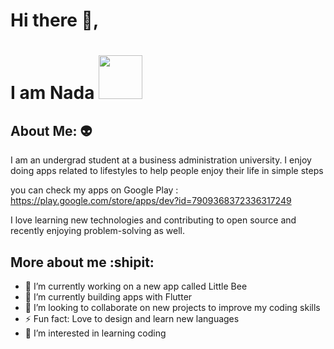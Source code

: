 
# Hi there 👋, 
# I am Nada <img src="https://camo.githubusercontent.com/b0fa06ee100360ae8811a115c133de7848891e3b/68747470733a2f2f6769746875622e6769746875626173736574732e636f6d2f696d616765732f6d6f6e612d776869737065722e676966" width="70" height="70" />

## About Me: 👽

I am an undergrad student at a business administration university.
I enjoy doing apps related to lifestyles to help people enjoy their life in simple steps

you can check my apps on Google Play :
https://play.google.com/store/apps/dev?id=7909368372336317249

I love learning new technologies and contributing to open source and recently enjoying problem-solving as well.

## More about me :shipit:

- 🔭 I’m currently working on a new app called Little Bee
- 🌱 I’m currently building apps with Flutter
- 👯 I’m looking to collaborate on new projects to improve my coding skills
- ⚡ Fun fact: Love to design and learn new languages
- 👀 I’m interested in learning coding




